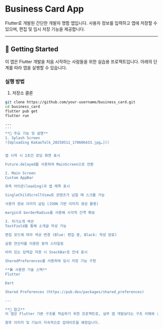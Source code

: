 # Business Card App

Flutter로 개발된 간단한 개발자 명함 앱입니다. 사용자 정보를 입력하고 앱에 저장할 수 있으며, 편집 및 임시 저장 기능을 제공합니다.

---

## 🚀 Getting Started

이 앱은 Flutter 개발을 처음 시작하는 사람들을 위한 실습용 프로젝트입니다. 아래의 단계를 따라 앱을 실행할 수 있습니다.

### 실행 방법

1. 저장소 클론
```bash
git clone https://github.com/your-username/business_card.git
cd business_card
flutter pub get
flutter run

---
'''
**📂 주요 기능 및 설명**
1. Splash Screen
![Uploading KakaoTalk_20250511_170606433.jpg…]()


앱 시작 시 2초간 로딩 화면 표시

Future.delayed를 사용하여 MainScreen으로 전환

2. Main Screen
Custom AppBar

좌측 아이콘(leading)과 앱 제목 표시

SingleChildScrollView로 콘텐츠가 넘칠 때 스크롤 가능

사용자 정보 이미지 삽입 (JSON 기반 이미지 생성 활용)

margin과 borderRadius를 사용해 시각적 간격 확보

3. 자기소개 섹션
TextField를 통해 소개글 작성 가능

편집 모드에 따라 색상 변경 (Blue: 편집 중, Black: 작성 완료)

삼항 연산자를 이용한 동적 스타일링

비어 있는 입력값 저장 시 SnackBar로 안내 표시

SharedPreferences를 사용하여 임시 저장 기능 구현

**🛠️ 사용한 기술 스택**
Flutter

Dart

Shared Preferences (https://pub.dev/packages/shared_preferences)

---

**📌 참고**
이 앱은 Flutter 기본 구조를 학습하기 위한 프로젝트로, 실무 앱 개발보다는 구조 이해와 상태 관리 실습에 초점이 맞춰져 있습니다.

향후 이미지 및 기능이 지속적으로 업데이트될 예정입니다.



